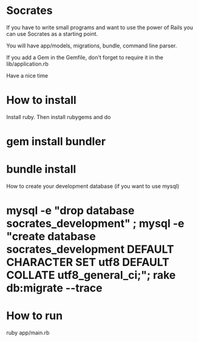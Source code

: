 Socrates
========

If you have to write small programs and want to use the power of Rails you can use Socrates as a starting point.

You will have app/models, migrations, bundle, command line parser.

If you add a Gem in the Gemfile, don't forget to require it in the lib/application.rb

Have a nice time

How to install
==============

Install ruby.
Then install rubygems and do

  # gem install bundler
  # bundle install

How to create your development database (if you want to use mysql)

  # mysql -e "drop  database socrates_development" ; mysql -e "create database socrates_development DEFAULT CHARACTER SET utf8 DEFAULT COLLATE utf8_general_ci;"; rake db:migrate --trace

How to run
==========

  ruby app/main.rb

